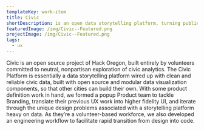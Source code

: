 ```yaml
---
templateKey: work-item
title: Civic
shortDescription: is an open data storytelling platform, turning public information into public knowledge.
featuredImage: /img/Civic--Featured.png
projectImage: /img/Civic--Featured.png
tags:
  - ux
---
```

Civic is an open source project of Hack Oregon, built entirely by volunteers committed to neutral, nonpartisan exploration of civic analytics. The Civic Platform is essentially a data storytelling platform wired up with clean and reliable civic data, built with open source and modular data visualization components, so that other cities can build their own.
With some product definition work in hand, we formed a popup Product team to tackle Branding, translate their previous UX work into higher fidelity UI, and iterate through the unique design problems associated with a storytelling platform heavy on data. As they’re a volunteer-based workforce, we also developed an engineering workflow to facilitate rapid transition from design into code.
